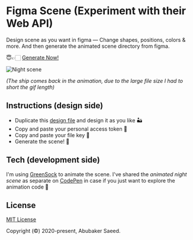 # Figma Scene (Experiment with their Web API)

Design scene as you want in figma — Change shapes, positions, colors & more. And then generate the animated scene directory from figma.

😇👉🏻 [Generate Now!](https://abubakersaeed.com/x/figma-scene)

![Night scene](./figma-scene-preview.gif)

_(The ship comes back in the animation, due to the large file size I had to short the gif length)_

## Instructions (design side)

- Duplicate this [design file](https://www.figma.com/file/vObDBbBddW7gPosvMzkDYR/Figma-Scene/duplicate?node-id=0%3A1) and design it as you like 🏜
- Copy and paste your personal access token 🔐
- Copy and paste your file key 🔑
- Generate the scene! 🥳

## Tech (development side)

I'm using [GreenSock](https://greensock.com/) to animate the scene. I've shared the _animated night scene_ as separate on [CodePen](https://codepen.io/AbubakerSaeed/full/JjRJBZO) in case if you just want to explore the animation code 🙂

## License

[MIT License](./LICENSE)

Copyright (©) 2020-present, Abubaker Saeed.
